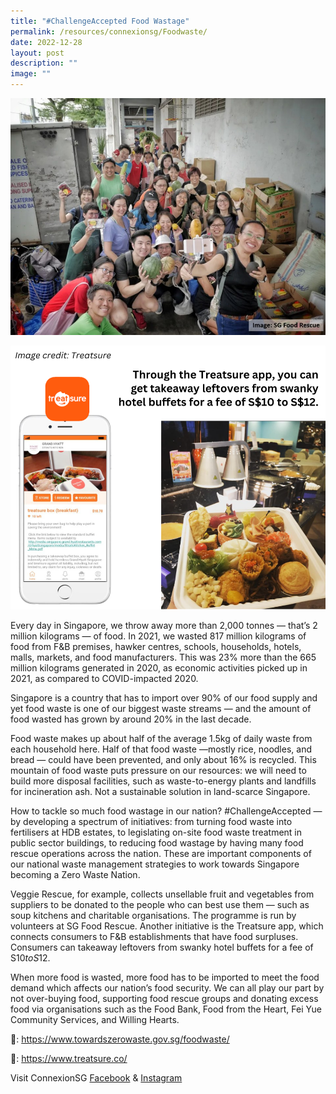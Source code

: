 ```yaml
---
title: "#ChallengeAccepted Food Wastage"
permalink: /resources/connexionsg/Foodwaste/
date: 2022-12-28
layout: post
description: ""
image: ""
---
```

![](/images/connexionsg/2023/Zero%20to%20food%20waste.jpg)

![](/images/connexionsg/2023/Food%20Waste.png)

Every day in Singapore, we throw away more than 2,000 tonnes — that’s 2 million kilograms — of food. In 2021, we wasted 817 million kilograms of food from F&B premises, hawker centres, schools, households, hotels, malls, markets, and food manufacturers. This was 23% more than the 665 million kilograms generated in 2020, as economic activities picked up in 2021, as compared to COVID-impacted 2020.

Singapore is a country that has to import over 90% of our food supply and yet food waste is one of our biggest waste streams — and the amount of food wasted has grown by around 20% in the last decade.

Food waste makes up about half of the average 1.5kg of daily waste from each household here. Half of that food waste —mostly rice, noodles, and bread — could have been prevented, and only about 16% is recycled. This mountain of food waste puts pressure on our resources: we will need to build more disposal facilities, such as waste-to-energy plants and landfills for incineration ash. Not a sustainable solution in land-scarce Singapore.

How to tackle so much food wastage in our nation? #ChallengeAccepted — by developing a spectrum of initiatives: from turning food waste into fertilisers at HDB estates, to legislating on-site food waste treatment in public sector buildings, to reducing food wastage by having many food rescue operations across the nation. These are important components of our national waste management strategies to work towards Singapore becoming a Zero Waste Nation.

Veggie Rescue, for example, collects unsellable fruit and vegetables from suppliers to be donated to the people who can best use them — such as soup kitchens and charitable organisations. The programme is run by volunteers at SG Food Rescue. Another initiative is the Treatsure app, which connects consumers to F&B establishments that have food surpluses. Consumers can takeaway leftovers from swanky hotel buffets for a fee of S$10 to S$12.

When more food is wasted, more food has to be imported to meet the food demand which affects our nation’s food security. We can all play our part by not over-buying food, supporting food rescue groups and donating excess food via organisations such as the Food Bank, Food from the Heart, Fei Yue Community Services, and Willing Hearts. 

🔗: https://www.towardszerowaste.gov.sg/foodwaste/

🔗: https://www.treatsure.co/

Visit ConnexionSG [Facebook](https://www.facebook.com/ConnexionSG) & [Instagram](https://www.instagram.com/connexionsg/)